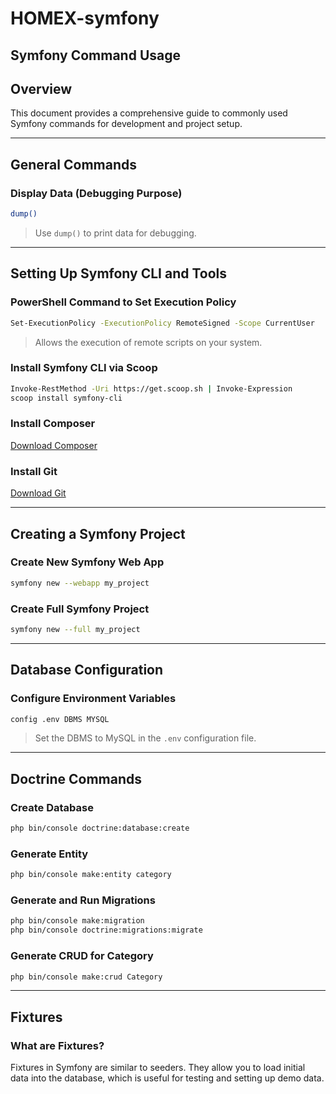 # HOMEX-symfony

## Symfony Command Usage

## Overview

This document provides a comprehensive guide to commonly used Symfony commands for development and project setup.

---

## General Commands

### Display Data (Debugging Purpose)

```bash
dump()
```

> Use `dump()` to print data for debugging.

---

## Setting Up Symfony CLI and Tools

### PowerShell Command to Set Execution Policy

```bash
Set-ExecutionPolicy -ExecutionPolicy RemoteSigned -Scope CurrentUser
```

> Allows the execution of remote scripts on your system.

### Install Symfony CLI via Scoop

```bash
Invoke-RestMethod -Uri https://get.scoop.sh | Invoke-Expression
scoop install symfony-cli
```

### Install Composer

[Download Composer](https://getcomposer.org/download/)

### Install Git

[Download Git](https://git-scm.com/)

---

## Creating a Symfony Project

### Create New Symfony Web App

```bash
symfony new --webapp my_project
```

### Create Full Symfony Project

```bash
symfony new --full my_project
```

---

## Database Configuration

### Configure Environment Variables

```bash
config .env DBMS MYSQL
```

> Set the DBMS to MySQL in the `.env` configuration file.

---

## Doctrine Commands

### Create Database

```bash
php bin/console doctrine:database:create
```

### Generate Entity

```bash
php bin/console make:entity category
```

### Generate and Run Migrations

```bash
php bin/console make:migration
php bin/console doctrine:migrations:migrate
```

### Generate CRUD for Category

```bash
php bin/console make:crud Category
```

---

## Fixtures

### What are Fixtures?

Fixtures in Symfony are similar to seeders. They allow you to load initial data into the database, which is useful for testing and setting up demo data.
